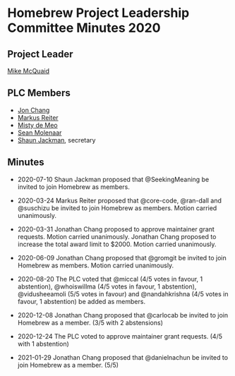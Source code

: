 # Homebrew Project Leadership Committee Minutes 2020

## Project Leader

[Mike McQuaid](https://github.com/mikemcquaid)

## PLC Members

- [Jon Chang](https://github.com/jonchang)
- [Markus Reiter](https://github.com/reitermarkus)
- [Misty de Meo](https://github.com/mistydemeo)
- [Sean Molenaar](https://github.com/SMillerDev)
- [Shaun Jackman](https://github.com/sjackman), secretary

## Minutes

- 2020-07-10
  Shaun Jackman proposed that @SeekingMeaning be invited to join Homebrew as members.

- 2020-03-24
  Markus Reiter proposed that @core-code, @ran-dall and @suschizu be invited to join Homebrew as members.
  Motion carried unanimously.

- 2020-03-31
  Jonathan Chang proposed to approve maintainer grant requests.
  Motion carried unanimously.
  Jonathan Chang proposed to increase the total award limit to $2000.
  Motion carried unanimously.

- 2020-06-09
  Jonathan Chang proposed that @gromgit be invited to join Homebrew as members.
  Motion carried unanimously.

- 2020-08-20
  The PLC voted that @miccal (4/5 votes in favour, 1 abstention), @whoiswillma (4/5 votes in favour, 1 abstention),
  @vidusheeamoli (5/5 votes in favour) and @nandahkrishna (4/5 votes in favour, 1 abstention) be added as members.

- 2020-12-08
  Jonathan Chang proposed that @carlocab be invited to join Homebrew as a member. (3/5 with 2 abstensions)

- 2020-12-24
  The PLC voted to approve maintainer grant requests. (4/5 with 1 abstention)

- 2021-01-29
  Jonathan Chang proposed that @danielnachun be invited to join Homebrew as a member. (5/5)
